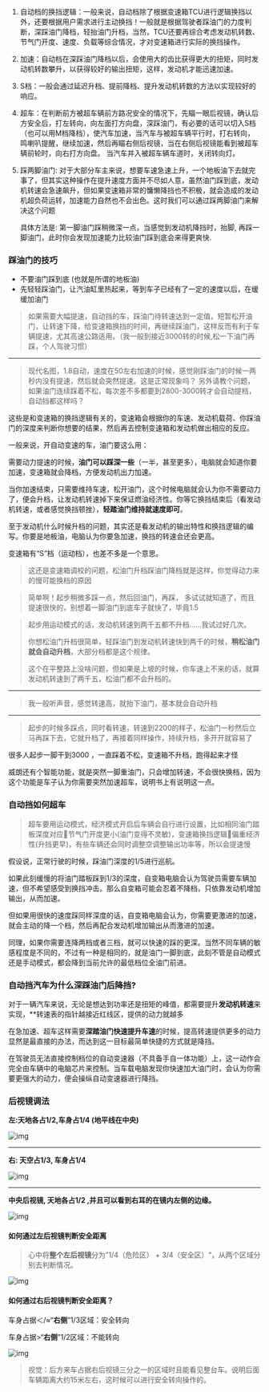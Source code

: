 

1. 自动档的换挡逻辑：一般来说，自动档除了根据变速箱TCU进行逻辑换挡以外，还要根据用户需求进行主动换挡！一般就是根据驾驶者踩油门的力度判断，深踩油门降档，轻抬油门升档，当然，TCU还要再综合考虑发动机转数、节气门开度、速度、负载等综合情况，才对变速箱进行实际的换挡操作。

2. 加速：自动档在深踩油门降档以后，会使用大的齿比获得更大的扭矩，同时发动机转数攀升，以获得较好的输出扭矩，这样，发动机才能迅速加速。

3. S档：一般会通过延迟升档、提前降档、提升发动机转数的方法以实现较好的响应。

4. 超车：在判断前方被超车辆前方路况安全的情况下，先瞄一眼后视镜，确认后方安全后，打左转向，向左面打方向盘，深踩油门，有必要的话可以切入S档（也可以用M档降档），使汽车加速，当汽车与被超车辆平行时，打右转向，鸣喇叭提醒，继续加速，然后再瞄右侧后视镜，当在右侧后视镜能看到被超车辆前轮时，向右打方向盘。  当汽车并入被超车辆车道时，关闭转向灯。

5. 踩两脚油门:
   对于大部分车主来说，想要车速急速上升，一个地板油下去就完事了，但其实这种操作在提升速度方面并不尽如人意，虽然油门踩到底，发动机转速会急速飙升，但如果变速箱非常的慵懒降挡也不积极，就会造成的发动机超负荷运转，加速能力自然也不会出色。这时我们可以通过踩两脚油门来解决这个问题

   具体方法是: 第一脚油门踩稍微深一点，当感觉到发动机降挡时，抬脚, 再踩一脚油门，此时你会发现加速能力比较油门踩到底会来得更爽快.



### 踩油门的技巧



- 不要油门踩到底 (也就是所谓的地板油)
- 先轻轻踩油门，让汽油缸里热起来，等到车子已经有了一定的速度以后，在缓缓加油门

> 如果需要大幅提速，自动挡的车，踩油门待转速达到一定值，短暂松开油门，让转速下降，给变速箱换挡的时间，再继续踩油门，这样反而有利于车辆提速，尤其高速公路适用。（我一般到接近3000转的时候,松一下油门再踩，个人驾驶习惯）



---

> 现代名图，1.8自动，速度在50左右加速的时候，感觉刚踩油门的时候一两秒内没有提速，然后就会突然提速。这是正常现象吗？
> 另外请教个问题，如果油门连续踩着不松，每次差不多都要到2800-3000转才会自动提档，自动挡都这样吗？



这些是和变速箱的换挡逻辑有关的，变速箱会根据你的车速、发动机载荷、你踩油门的深度来判断你想要的结果，然后再去控制变速箱和发动机做出相应的反应。

一般来说，开自动变速的车，油门要这么用：

需要动力提速的时候，**油门可以踩深一些**（一半，甚至更多），电脑就会知道你要加速，变速箱就会降档，方便发动机出力加速。

当你加速结束，只需要维持车速，松开油门，这个时候电脑就会认为你不需要动力了，便会升档，让发动机转速掉下来保证燃油经济性。你等它换挡结束后（看发动机转速，或者感觉换挡顿挫），**轻踏油门维持就速度即可**。

至于发动机什么时候升档的问题，其实还是看发动机的输出特性和换挡逻辑的编写。你要是地板油，电脑认为你要急加速，换挡的转速会还会更高。

变速箱有“S”档（运动档），也差不多是一个意思。



>  这还是变速箱调校的问题，松油门升档踩油门降档就是这样，你觉得动力来的慢可能换档的原因



> 简单啊！起步稍微多踩一点，然后回油门，再踩， 多试试就知道了，而且提速很快的，别想着一脚油门到底车子就快了，毕竟1.5



> 起步用运动模式的话，发动机转速到两千五都不升档……我试过好几次。
>
> 你想松油门升档很简单，轻踩油门到发动机转速快到两千的时候，**稍松油门就会自动升档**，大部分档都是这个规律。
>
> 这个在平整路上没啥问题，但如果是上坡的时候，你车速上不来的话，就算发动机转速到了两千五，松油门都不会升档的。

---



> 我一般听声音，感觉转速高，就抬下油门，基本就会自动升档

---



>  起步的时候多踩点，同时看转速，转速到2200的样子，松油门一秒然后立马再踩下去，它就升档了，再接着同样操作，持续升档，多开开就容易了



很多人起步一脚干到3000 ，一直踩着不松，变速箱不升档，跑得起来才怪

威朗还有个智能功能，就是突然一脚重油门，只会增加转速，不会很快换档，因为这个功能是车子认为你需要突然加速超车，说明书上有说明这一点。



### 自动挡如何超车

>  超车要用运动模式，经济模式开启后车辆会自行进行设置，比如相同油门踏板深度对应节气门开度更小(油门变得不灵敏)，变速箱换挡逻辑偏重经济性(升挡更早)，有些车辆还会同时调整空调整输出功率等，所以会提速慢





假设说，正常行驶的时候，踩油门深度的1/5进行巡航。

如果此刻缓慢的将油门踏板踩到1/3的深度，自变箱电脑会认为驾驶员需要车辆加速，但不希望感受到换挡冲击。那么自变箱可能会忍着不降档，只依靠发动机增加输出，从而加速。

但如果用很快的速度踩同样深度的话，自变箱电脑会认为，你需要更激进的加速，就会主动的降一个档，然后再配合发动机增加输出从而激进的加速。

同理，如果你需要连降两档或者三档，就可以快速的踩的更深。当然不同车辆的敏感程度是不同的，不过有一种是相同的，就是油门一脚到底，此刻不管是自动模式还是手动模式，都会降到当前允许的最低档位全油门前进。



### 自动挡汽车为什么深踩油门后降挡?

对于一辆汽车来说，无论是想达到功率还是扭矩的峰值，都需要提升**发动机转速**来实现，**转速表的指针越接近红线区，提供的动力就越多

在急加速、超车这样需要**深踏油门快速提升车速**的时候，提高转速提供更多的动力显然是最直接的办法，而达到这一目标最简单快捷的方式就是降挡。

在驾驶员无法直接控制档位的自动变速器（不具备手自一体功能）上，这一动作会完全由车辆中的电脑芯片来控制。当车载电脑发现你快速加大油门时，会认为你需要更强大的动力，便会操纵自动变速器进行降挡。



### 后视镜调法



**左:天地各占1/2,车身占1/4  (地平线在中央)**

![img](https://pic1.zhimg.com/80/v2-e24ccdfb76420a397e7fa55a35aea4cc_hd.jpg)

---

**右: 天空占1/3, 车身占1/4**

![img](https://pic2.zhimg.com/80/v2-0e6c8d10cb3578fe9ca0204252d34ae5_hd.jpg)

---


**中央后视镜, 天地各占1/2 ,并且可以看到右耳的在镜内左侧的边缘。**

![img](https://pic1.zhimg.com/80/v2-0b40062b09fc978503f95cb9cdf1e960_hd.jpg)



#### 如何通过左后视镜判断安全距离

>  心中将**整个左后视镜**分为”1/4（危险区） + 3/4（安全区）“，从两个区域分别去判断情况。

![img](https://pic1.zhimg.com/80/v2-9aae065c68e26925d776945f76319b64_hd.jpg)

#### 如何通过右后视镜判断安全距离？



车身占据＜/≈“**右侧**”1/3区域：安全转向

车身占据>“**右侧**”1/2区域：不能转向

![img](https://pic4.zhimg.com/80/v2-593a9c62876a954c8bf6acbeb3ede7c7_hd.jpg)

> 视觉：后方来车占据右后视镜三分之一的区域时且能看见整台车。说明后面车辆距离大约15米左右，这时候可以进行安全转向操作的。

